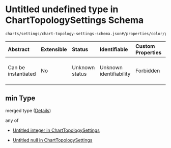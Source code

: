 # Untitled undefined type in ChartTopologySettings Schema

```txt
charts/settings/chart-topology-settings-schema.json#/properties/color/properties/min
```



| Abstract            | Extensible | Status         | Identifiable            | Custom Properties | Additional Properties | Access Restrictions | Defined In                                                                                                                 |
| :------------------ | :--------- | :------------- | :---------------------- | :---------------- | :-------------------- | :------------------ | :------------------------------------------------------------------------------------------------------------------------- |
| Can be instantiated | No         | Unknown status | Unknown identifiability | Forbidden         | Allowed               | none                | [chart-topology-settings-schema.json\*](../out/charts/settings/chart-topology-settings-schema.json "open original schema") |

## min Type

merged type ([Details](chart-topology-settings-schema-properties-color-properties-min.md))

any of

* [Untitled integer in ChartTopologySettings](chart-topology-settings-schema-properties-color-properties-min-anyof-0.md "check type definition")

* [Untitled null in ChartTopologySettings](chart-topology-settings-schema-properties-color-properties-min-anyof-1.md "check type definition")
